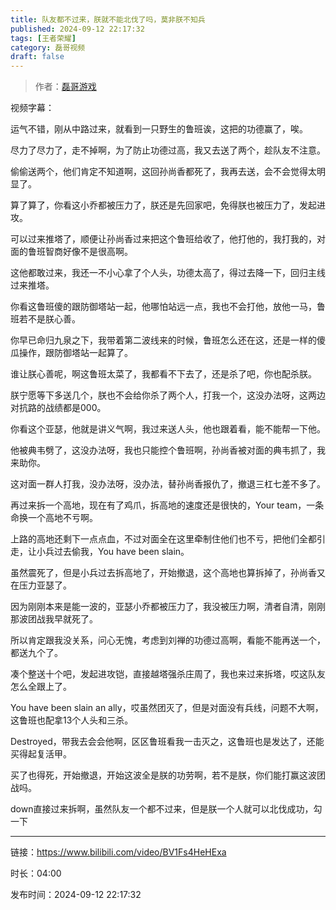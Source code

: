 ```yaml
---
title: 队友都不过来，朕就不能北伐了吗，莫非朕不知兵
published: 2024-09-12 22:17:32
tags: [王者荣耀]
category: 磊哥视频
draft: false
---
```



> 作者：[磊哥游戏](https://space.bilibili.com/268941858?spm_id_from=333.788.upinfo.head.click)

视频字幕：

运气不错，刚从中路过来，就看到一只野生的鲁班诶，这把的功德赢了，唉。

尽力了尽力了，走不掉啊，为了防止功德过高，我又去送了两个，趁队友不注意。

偷偷送两个，他们肯定不知道啊，这回孙尚香都死了，我再去送，会不会觉得太明显了。

算了算了，你看这小乔都被压力了，朕还是先回家吧，免得朕也被压力了，发起进攻。

可以过来推塔了，顺便让孙尚香过来把这个鲁班给收了，他打他的，我打我的，对面的鲁班智商好像不是很高啊。

这他都敢过来，我还一不小心拿了个人头，功德太高了，得过去降一下，回归主线过来推塔。

你看这鲁班傻的跟防御塔站一起，他哪怕站远一点，我也不会打他，放他一马，鲁班若不是朕心善。

你早已命归九泉之下，我带着第二波线来的时候，鲁班怎么还在这，还是一样的傻瓜操作，跟防御塔站一起算了。

谁让朕心善呢，啊这鲁班太菜了，我都看不下去了，还是杀了吧，你也配杀朕。

朕宁愿等下多送几个，朕也不会给你杀了两个人，打我一个，这没办法呀，这两边对抗路的战绩都是000。

你看这个亚瑟，他就是讲义气啊，我过来送人头，他也跟着看，能不能帮一下他。

他被典韦劈了，这没办法呀，我也只能控个鲁班啊，孙尚香被对面的典韦抓了，我来助你。

这对面一群人打我，没办法呀，没办法，替孙尚香报仇了，撤退三杠七差不多了。

再过来拆一个高地，现在有了鸡爪，拆高地的速度还是很快的，Your team，一条命换一个高地不亏啊。

上路的高地还剩下一点点血，不过对面全在这里牵制住他们也不亏，把他们全都引走，让小兵过去偷我，You have been slain。

虽然震死了，但是小兵过去拆高地了，开始撤退，这个高地也算拆掉了，孙尚香又在压力亚瑟了。

因为刚刚本来是能一波的，亚瑟小乔都被压力了，我没被压力啊，清者自清，刚刚那波团战我早就死了。

所以肯定跟我没关系，问心无愧，考虑到刘禅的功德过高啊，看能不能再送一个，都送九个了。

凑个整送十个吧，发起进攻铠，直接越塔强杀庄周了，我也来过来拆塔，哎这队友怎么全跟上了。

You have been slain an ally，哎虽然团灭了，但是对面没有兵线，问题不大啊，这鲁班也配拿13个人头和三杀。

Destroyed，带我去会会他啊，区区鲁班看我一击灭之，这鲁班也是发达了，还能买得起复活甲。

买了也得死，开始撤退，开始这波全是朕的功劳啊，若不是朕，你们能打赢这波团战吗。

down直接过来拆啊，虽然队友一个都不过来，但是朕一个人就可以北伐成功，勾一下

---

链接：https://www.bilibili.com/video/BV1Fs4HeHExa

时长：04:00

发布时间：2024-09-12 22:17:32
